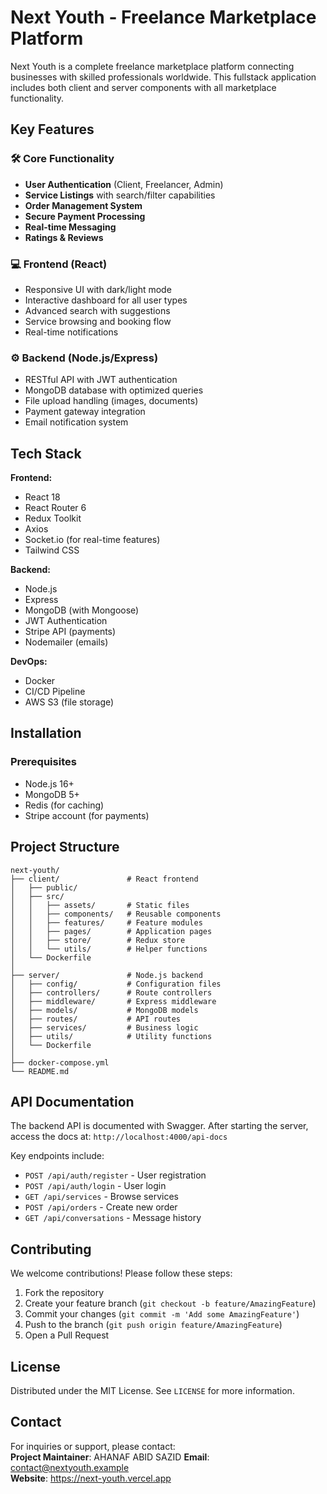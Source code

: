 # Next Youth - Freelance Marketplace Platform  

Next Youth is a complete freelance marketplace platform connecting businesses with skilled professionals worldwide. This fullstack application includes both client and server components with all marketplace functionality.

## Key Features

### 🛠️ Core Functionality
- **User Authentication** (Client, Freelancer, Admin)
- **Service Listings** with search/filter capabilities
- **Order Management System**
- **Secure Payment Processing**
- **Real-time Messaging**
- **Ratings & Reviews**

### 💻 Frontend (React)
- Responsive UI with dark/light mode
- Interactive dashboard for all user types
- Advanced search with suggestions
- Service browsing and booking flow
- Real-time notifications

### ⚙️ Backend (Node.js/Express)
- RESTful API with JWT authentication
- MongoDB database with optimized queries
- File upload handling (images, documents)
- Payment gateway integration
- Email notification system

## Tech Stack

**Frontend:**  
- React 18
- React Router 6
- Redux Toolkit
- Axios
- Socket.io (for real-time features)
- Tailwind CSS

**Backend:**  
- Node.js
- Express
- MongoDB (with Mongoose)
- JWT Authentication
- Stripe API (payments)
- Nodemailer (emails)

**DevOps:**  
- Docker
- CI/CD Pipeline
- AWS S3 (file storage)

## Installation

### Prerequisites
- Node.js 16+
- MongoDB 5+
- Redis (for caching)
- Stripe account (for payments)


## Project Structure

```
next-youth/
├── client/               # React frontend
│   ├── public/
│   ├── src/
│   │   ├── assets/       # Static files
│   │   ├── components/   # Reusable components
│   │   ├── features/     # Feature modules
│   │   ├── pages/        # Application pages
│   │   ├── store/        # Redux store
│   │   └── utils/        # Helper functions
│   └── Dockerfile
│
├── server/               # Node.js backend
│   ├── config/           # Configuration files
│   ├── controllers/      # Route controllers
│   ├── middleware/       # Express middleware
│   ├── models/           # MongoDB models
│   ├── routes/           # API routes
│   ├── services/         # Business logic
│   ├── utils/            # Utility functions
│   └── Dockerfile
│
├── docker-compose.yml
└── README.md
```

## API Documentation

The backend API is documented with Swagger. After starting the server, access the docs at:
`http://localhost:4000/api-docs`

Key endpoints include:
- `POST /api/auth/register` - User registration
- `POST /api/auth/login` - User login
- `GET /api/services` - Browse services
- `POST /api/orders` - Create new order
- `GET /api/conversations` - Message history

## Contributing

We welcome contributions! Please follow these steps:

1. Fork the repository
2. Create your feature branch (`git checkout -b feature/AmazingFeature`)
3. Commit your changes (`git commit -m 'Add some AmazingFeature'`)
4. Push to the branch (`git push origin feature/AmazingFeature`)
5. Open a Pull Request

## License

Distributed under the MIT License. See `LICENSE` for more information.

## Contact

For inquiries or support, please contact:  
**Project Maintainer**: AHANAF ABID SAZID 
**Email**: contact@nextyouth.example  
**Website**: https://next-youth.vercel.app
